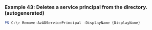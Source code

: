 
### Example 43: Deletes a service principal from the directory. (autogenerated)
```powershell
PS C:\> Remove-AzADServicePrincipal -DisplayName {DisplayName}


